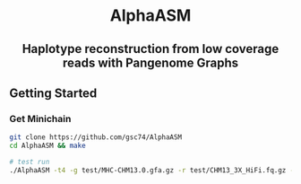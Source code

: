 # <div align="center">AlphaASM</div>

## <div align="center">Haplotype reconstruction from low coverage reads with Pangenome Graphs</div>

## <a name="started"></a>Getting Started

### Get Minichain

```bash
git clone https://github.com/gsc74/AlphaASM
cd AlphaASM && make

# test run
./AlphaASM -t4 -g test/MHC-CHM13.0.gfa.gz -r test/CHM13_3X_HiFi.fq.gz -o out_hap.fa

```